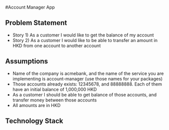 #Account Manager App

## Problem Statement

- Story 1) As a customer I would like to get the balance of my account
- Story 2) As a customer I would like to be able to transfer an amount in HKD from one account to another account

## Assumptions

- Name of the company is acmebank, and the name of the service you are implementing is account-manager (use those names for your packages)
- Those accounts already exists: 12345678, and 88888888. Each of them have an initial balance of 1,000,000 HKD
- As a customer I should be able to get balance of those accounts, and transfer money between those accounts
- All amounts are in HKD

## Technology Stack

